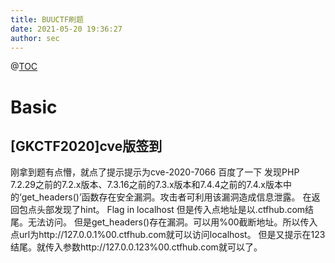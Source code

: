 ```yaml
---
title: BUUCTF刷题
date: 2021-05-20 19:36:27
author: sec
---
```

@[TOC](这里写自定义目录标题)

# Basic
## [GKCTF2020]cve版签到
刚拿到题有点懵，就点了提示提示为cve-2020-7066
百度了一下
发现PHP 7.2.29之前的7.2.x版本、7.3.16之前的7.3.x版本和7.4.4之前的7.4.x版本中的‘get_headers()’函数存在安全漏洞。攻击者可利用该漏洞造成信息泄露。
在返回包点头部发现了hint。
Flag in localhost
但是传入点地址是以.ctfhub.com结尾。无法访问。
但是get_headers()存在漏洞。可以用%00截断地址。所以传入点url为http://127.0.0.1%00.ctfhub.com就可以访问localhost。
但是又提示在123结尾。就传入参数http://127.0.0.123%00.ctfhub.com就可以了。
